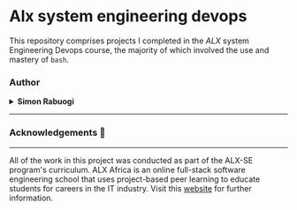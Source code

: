 # Alx system engineering devops
This repository comprises projects I completed in the _ALX_ system Engineering Devops course, the majority of which involved the use and mastery of  `bash`.

### Author
<details>
    <summary><b>Simon Rabuogi</b></summary>
    <ul>
        <li>
            <a href="https://github.com/Adeleye080">Github</a>
        </li>
        <li>
            <a href="https://www.linkedin.com/in/simon_rabuogi/">LinkedIn</a>
        </li>
        <li>
            <a href="mailto:codesimonwise@gmail.com">e-mail</a>
        </li>
    </ul>
</details>

---

### Acknowledgements  :pray:
___
All of the work in this project was conducted as part of the ALX-SE program's curriculum. ALX Africa is an online full-stack software engineering school that uses project-based peer learning to educate students for careers in the IT industry. Visit this <a href="https://www.alxafrica.com/software-engineering">website</a> for further information.

